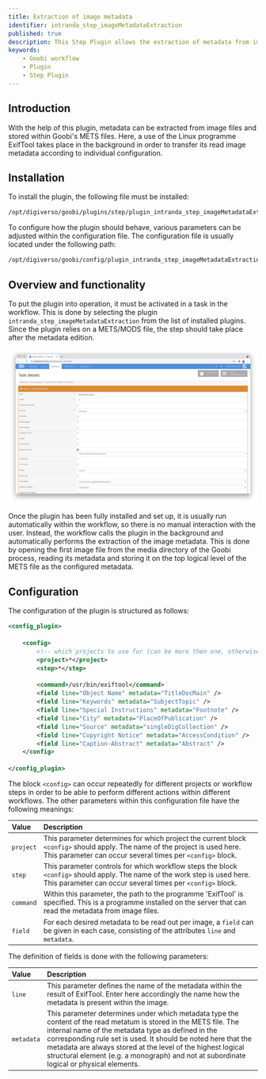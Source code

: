 ```yaml
---
title: Extraction of image metadata
identifier: intranda_step_imageMetadataExtraction
published: true
description: This Step Plugin allows the extraction of metadata from image files in order to store them within the METS files.
keywords:
    - Goobi workflow
    - Plugin
    - Step Plugin
---
```

## Introduction
With the help of this plugin, metadata can be extracted from image files and stored within Goobi's METS files. Here, a use of the Linux programme ExifTool takes place in the background in order to transfer its read image metadata according to individual configuration.


## Installation
To install the plugin, the following file must be installed:

```xml
/opt/digiverso/goobi/plugins/step/plugin_intranda_step_imageMetadataExtraction-base.jar
```

To configure how the plugin should behave, various parameters can be adjusted within the configuration file. The configuration file is usually located under the following path:

```xml
/opt/digiverso/goobi/config/plugin_intranda_step_imageMetadataExtraction.xml
```

## Overview and functionality
To put the plugin into operation, it must be activated in a task in the workflow. This is done by selecting the plugin `intranda_step_imageMetadataExtraction` from the list of installed plugins. Since the plugin relies on a METS/MODS file, the step should take place after the metadata edition.

![Assigning the plugin to a specific task](screen1_en.png)

Once the plugin has been fully installed and set up, it is usually run automatically within the workflow, so there is no manual interaction with the user. Instead, the workflow calls the plugin in the background and automatically performs the extraction of the image metadata. This is done by opening the first image file from the media directory of the Goobi process, reading its metadata and storing it on the top logical level of the METS file as the configured metadata.


## Configuration 
The configuration of the plugin is structured as follows:

```xml
<config_plugin>

    <config>
        <!-- which projects to use for (can be more then one, otherwise use *) -->
        <project>*</project>
        <step>*</step>

        <command>/usr/bin/exiftool</command>
        <field line="Object Name" metadata="TitleDocMain" />
        <field line="Keywords" metadata="SubjectTopic" />
        <field line="Special Instructions" metadata="Footnote" />
        <field line="City" metadata="PlaceOfPublication" />
        <field line="Source" metadata="singleDigCollection" />
        <field line="Copyright Notice" metadata="AccessCondition" />
        <field line="Caption-Abstract" metadata="Abstract" />
    </config>

</config_plugin>
```

The block `<config>` can occur repeatedly for different projects or workflow steps in order to be able to perform different actions within different workflows. The other parameters within this configuration file have the following meanings:

| Value | Description |
| :--- | :--- |
| `project` | This parameter determines for which project the current block `<config>` should apply. The name of the project is used here. This parameter can occur several times per `<config>` block. |
| `step` | This parameter controls for which workflow steps the block `<config>` should apply. The name of the work step is used here. This parameter can occur several times per `<config>` block. |
| `command` | Within this parameter, the path to the programme 'ExifTool' is specified. This is a programme installed on the server that can read the metadata from image files. |
| `field` | For each desired metadata to be read out per image, a `field` can be given in each case, consisting of the attributes `line` and `metadata`. |

The definition of fields is done with the following parameters:

| Value | Description |
| :--- | :--- |
| `line` | This parameter defines the name of the metadata within the result of ExifTool. Enter here accordingly the name how the metadata is present within the image. |
| `metadata` | This parameter determines under which metadata type the content of the read metatum is stored in the METS file. The internal name of the metadata type as defined in the corresponding rule set is used. It should be noted here that the metadata are always stored at the level of the highest logical structural element (e.g. a monograph) and not at subordinate logical or physical elements. |
